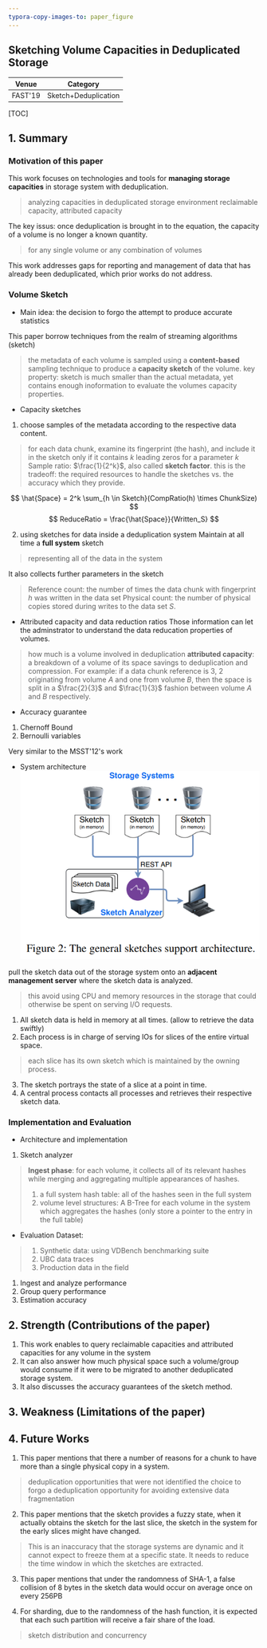 ```yaml
---
typora-copy-images-to: paper_figure
---
```

Sketching Volume Capacities in Deduplicated Storage
------------------------------------------
|  Venue  |       Category       |
| :-----: | :------------------: |
| FAST'19 | Sketch+Deduplication |
[TOC]

## 1. Summary
### Motivation of this paper
This work focuses on technologies and tools for **managing storage capacities** in storage system with deduplication. 
> analyzing capacities in deduplicated storage environment
> reclaimable capacity, attributed capacity

The key issus: once deduplication is brought in to the equation, the capacity of a volume is no longer a known quantity.
> for any single volume or any combination of volumes

This work addresses gaps for reporting and management of data that has already been deduplicated, which prior works do not address.

### Volume Sketch
- Main idea: 
the decision to forgo the attempt to produce accurate statistics

This paper borrow techniques from the realm of streaming algorithms (sketch)
> the metadata of each volume is sampled using a **content-based** sampling technique to produce a **capacity sketch** of the volume.
> key property: sketch is much smaller than the actual metadata, yet contains enough inoformation to evaluate the volumes capacity properties.


- Capacity sketches
1. choose samples of the metadata according to the respective data content.
> for each data chunk, examine its fingerprint (the hash), and include it in the sketch only if it contains $k$ leading zeros for a parameter $k$
> Sample ratio: $\frac{1}{2^k}​$, also called **sketch factor**.
> this is the tradeoff: the required resources to handle the sketches vs. the accuracy which they provide.

$$
\hat{Space} = 2^k \sum_{h \in Sketch}(CompRatio(h) \times ChunkSize)
$$
$$
ReduceRatio = \frac{\hat{Space}}{Written_S}
$$

2. using sketches for data inside a deduplication system
Maintain at all time a **full system** sketch
> representing all of the data in the system

It also collects further parameters in the sketch 
> Reference count: the number of times the data chunk with fingerprint $h$ was written in the data set
> Physical count: the number of physical copies stored during writes to the data set $S$.

- Attributed capacity and data reduction ratios 
Those information can let the adminstrator to understand the data reducation properties of volumes.
> how much is a volume involved in deduplication
> **attributed capacity**: a breakdown of a volume of its space savings to deduplication and compression.
> For example: if a data chunk reference is 3, 2 originating from volume $A$ and one from volume $B$, then the space is split in a $\frac{2}{3}$ and $\frac{1}{3}$ fashion between volume $A$ and $B$ respectively.

- Accuracy guarantee
1. Chernoff Bound
2. Bernoulli variables

Very similar to the MSST'12's work


- System architecture
![1562405070274](paper_figure/1562405070274.png)

pull the sketch data out of the storage system onto an **adjacent management server** where the sketch data is analyzed.
> this avoid using CPU and memory resources in the storage that could otherwise be spent on serving I/O requests.

1. All sketch data is held in memory at all times. (allow to retrieve the data swiftly)
2. Each process is in charge of serving IOs for slices of the entire virtual space.
> each slice has its own sketch which is maintained by the owning process.

3. The sketch portrays the state of a slice at a point in time.
4. A central process contacts all processes and retrieves their respective sketch data.

### Implementation and Evaluation
- Architecture and implementation
1. Sketch analyzer
> **Ingest phase**: for each volume, it collects all of its relevant hashes while merging and aggregating multiple appearances of hashes.
> 1. a full system hash table: all of the hashes seen in the full system 
> 2. volume level structures: A B-Tree for each volume in the system which aggregates the hashes (only store a pointer to the entry in the full table)


- Evaluation
Dataset: 
> 1. Synthetic data: using VDBench benchmarking suite
> 2. UBC data traces
> 3. Production data in the field

1. Ingest and analyze performance
2. Group query performance
3. Estimation accuracy




## 2. Strength (Contributions of the paper)
1. This work enables to query reclaimable capacities and attributed capacities for any volume in the system
2. It can also answer how much physical space such a volume/group would consume if it were to be migrated to another deduplicated storage system.
3. It also discusses the accuracy guarantees of the sketch method.

## 3. Weakness (Limitations of the paper)

## 4. Future Works
1. This paper mentions that there a number of reasons for a chunk to have more than a single physical copy in a system.
> deduplication opportunities that were not identified
> the choice to forgo a deduplication opportunity for avoiding extensive data fragmentation

2. This paper mentions that the sketch provides a fuzzy state, when it actually obtains the sketch for the last slice, the sketch in the system for the early slices might have changed.
> This is an inaccuracy that the storage systems are dynamic and it cannot expect to freeze them at a specific state.
> It needs to reduce the time window in which the sketches are extracted.

3. This paper mentions that under the randomness of SHA-1, a false collision of 8 bytes in the sketch data would occur on average once on every 256PB

4. For sharding, due to the randomness of the hash function, it is expected that each such partition will receive a fair share of the load.
> sketch distribution and concurrency